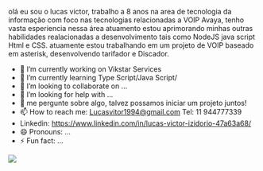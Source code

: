 
olá eu sou o lucas victor, trabalho a 8 anos na area de tecnologia da informação com foco nas tecnologias relacionadas a VOIP Avaya, tenho vasta esperiencia nessa área atuamento estou aprimorando minhas outras habilidades realacionadas a desenvolvimento tais como NodeJS java script Html e CSS.
atuamente estou trabalhando em um projeto de VOIP baseado em asterisk, desenvolvendo tarifador e Discador.



- 🔭 I’m currently working on Vikstar Services
- 🌱 I’m currently learning Type Script/Java Script/
- 👯 I’m looking to collaborate on ...
- 🤔 I’m looking for help with ...
- 💬 me  pergunte sobre algo, talvez possamos iniciar um projeto juntos!
- 📫 How to reach me: Lucasvitor1994@gmail.com Tel: 11 944777339
- Linkedin: https://www.linkedin.com/in/lucas-victor-izidorio-47a63a68/
- 😄 Pronouns: ...
- ⚡ Fun fact: ...
<img src="https://cdn.discordapp.com/attachments/694609874197151754/813851700011335730/NLW04_pack_divulgacao_-_Github.png">

